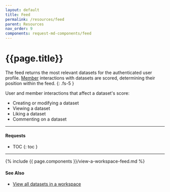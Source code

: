 ```yaml
---
layout: default
title: Feed
permalink: /resources/feed
parent: Resources
nav_order: 9
components: request-md-components/feed
---
```


# {{page.title}}

The feed returns the most relevant datasets for the authenticated user profile. [Member](members) interactions with datasets are scored, determining their position within the feed.
{: .fs-5 }

User and member interactions that affect a dataset's score:
- Creating or modifying a dataset
- Viewing a dataset
- Liking a dataset
- Commenting on a dataset

---

#### Requests

- TOC
{: toc }

---

{% include {{ page.components }}/view-a-workspace-feed.md %}

#### See Also

- [View all datasets in a workspace](datasets#view-all-datasets-in-a-workspace)
